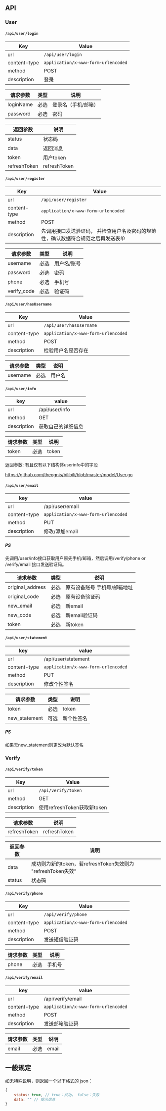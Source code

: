 ## API

### User

#### `/api/user/login`
| Key          | Value                               |
| ------------ | ----------------------------------- |
| url          | `/api/user/login`                   |
| content-type | `application/x-www-form-urlencoded` |
| method       | POST                                |
| description  | 登录                                |

| 请求参数  | 类型 | 说明                |
| --------- | ---- | ------------------- |
| loginName | 必选 | 登录名（手机/邮箱） |
| password  | 必选 | 密码                |

| 返回参数     | 说明         |
| ------------ | ------------ |
| status       | 状态码       |
| data         | 返回消息     |
| token        | 用户token    |
| refreshToken | refreshToken |

#### `/api/user/register`

| Key          | Value                                                        |
| ------------ | ------------------------------------------------------------ |
| url          | `/api/user/register`                                         |
| content-type | `application/x-www-form-urlencoded`                          |
| method       | POST                                                         |
| description  | 先调用接口发送验证码， 并检查用户名及密码的规范性，确认数据符合规范之后再发送表单 |

| 请求参数    | 类型 | 说明        |
| ----------- | ---- | ----------- |
| username    | 必选 | 用户名/账号 |
| password    | 必选 | 密码        |
| phone       | 必选 | 手机号      |
| verify_code | 必选 | 验证码      |

#### `/api/user/hasUsername`

| Key          | Value                               |
| ------------ | ----------------------------------- |
| url          | `/api/user/hasUsername`            |
| content-type | `application/x-www-form-urlencoded` |
| method       | POST                                |
| description  | 检验用户名是否存在                     |

| 请求参数 | 类型 | 说明   |
| -------- | ---- | ------ |
| username | 必选 | 用户名 |

#### `/api/user/info`

| key         | value              |
| ----------- | ------------------ |
| url         | /api/user/info     |
| method      | GET                |
| description | 获取自己的详细信息 |

| 请求参数 | 类型 | 说明  |
| -------- | ---- | ----- |
| token    | 必选 | token |

返回参数: 有且仅有以下结构体userinfo中的字段 

https://github.com/theognis/bilibili/blob/master/model/User.go 

#### `/api/user/email`

| key          | value                               |
| ------------ | ----------------------------------- |
| url          | /api/user/email                     |
| content-type | `application/x-www-form-urlencoded` |
| method       | PUT                                 |
| description  | 修改/添加email                      |

##### PS

先调用/user/info接口获取用户原先手机/邮箱，然后调用/verify/phone or /verify/email 接口发送验证码。

| 请求参数         | 类型 | 说明                         |
| ---------------- | ---- | ---------------------------- |
| original_address | 必选 | 原有设备账号 手机号/邮箱地址 |
| original_code    | 必选 | 原有设备验证码               |
| new_email        | 必选 | 新email                      |
| new_code         | 必选 | 新email验证码                |
| token            | 必选 | 新token                      |

#### `/api/user/statement`

| key          | value                               |
| ------------ | ----------------------------------- |
| url          | /api/user/statement                 |
| content-type | `application/x-www-form-urlencoded` |
| method       | PUT                                 |
| description  | 修改个性签名                        |

| 请求参数      | 类型 | 说明       |
| ------------- | ---- | ---------- |
| token         | 必选 | token      |
| new_statement | 可选 | 新个性签名 |

##### PS

如果无new_statement则更改为默认签名

### Verify

####  `/api/verify/token`

| Key          | Value                       |
| ------------ | --------------------------- |
| url          | `/api/verify/token`         |
| method       | GET                         |
| description  | 使用refreshToken获取新token |

| 请求参数     | 说明         |
| ------------ | ------------ |
| refreshToken | refreshToken |

| 返回参数 | 说明                                                         |
| -------- | ------------------------------------------------------------ |
| data     | 成功则为新的token，若refreshToken失效则为 "refreshToken失效" |
| status   | 状态码                                                       |

#### `/api/verify/phone`

| Key          | Value                               |
| ------------ | ----------------------------------- |
| url          | `/api/verify/phone`                 |
| content-type | `application/x-www-form-urlencoded` |
| method       | POST                                |
| description  | 发送短信验证码                      |

| 请求参数 | 类型 | 说明   |
| -------- | ---- | ------ |
| phone    | 必选 | 手机号 |

#### `/api/verify/email`

| key          | value                               |
| ------------ | ----------------------------------- |
| url          | /api/verify/email                   |
| content-type | `application/x-www-form-urlencoded` |
| method       | POST                                |
| description  | 发送邮箱验证码                      |

| 请求参数 | 类型 | 说明  |
| -------- | ---- | ----- |
| email    | 必选 | email |





## 一般规定

如无特殊说明，则返回一个以下格式的 json：

```javascript
{
    status: true, // true：成功， false：失败
    data: "" // 提示信息
}
```



